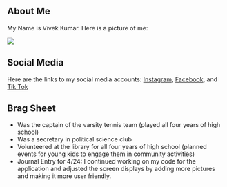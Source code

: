 ## About Me
My Name is Vivek Kumar. Here is a picture of me:


![](https://lh3.googleusercontent.com/-pDFsDgLTSQc/XuFuO4ZlCdI/AAAAAAAASUM/lyfyIhPRyk0ZxyNkSR_gN4gLz5Qe6ahiACK8BGAsYHg/s0/2020-06-10.png)


## Social Media
Here are the links to my social media accounts: 
 [Instagram](https://www.instagram.com/_vivekkumar/?hl=en), [Facebook](https://m.facebook.com/profile.php?id=100030428689685), and [Tik Tok](https://www.tiktok.com/@vivek13977?lang=en)




## Brag Sheet
- Was the captain of the varsity tennis team (played all four years of high school)
- Was a secretary in political science club
- Volunteered at the library for all four years of high school (planned events for young kids to engage them in community activities)
- Journal Entry for 4/24: I continued working on my code for the application and adjusted the screen displays by adding more pictures and making it more user friendly.

